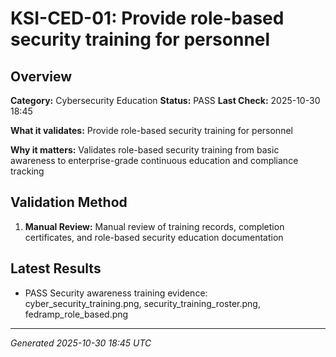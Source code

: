 # KSI-CED-01: Provide role-based security training for personnel

## Overview

**Category:** Cybersecurity Education
**Status:** PASS
**Last Check:** 2025-10-30 18:45

**What it validates:** Provide role-based security training for personnel

**Why it matters:** Validates role-based security training from basic awareness to enterprise-grade continuous education and compliance tracking

## Validation Method

1. **Manual Review:** Manual review of training records, completion certificates, and role-based security education documentation

## Latest Results

- PASS Security awareness training evidence: cyber_security_training.png, security_training_roster.png, fedramp_role_based.png

---
*Generated 2025-10-30 18:45 UTC*